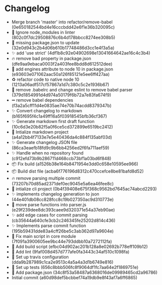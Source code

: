 # Changelog

- Merge branch 'master' into refactor/remove-babel (0e650182544bd4e16cccbdd42e6f1e36b320095c)
- :green_heart: Ignore node_modules in linter (802c0f7dc29508876c6b4d178bbcc8274ee308b5)
- :wrench: missing package.json to update (32e0d943c2b4d06b610b17748486d3cc1e4f3a5a)
- :sparkles: add 'use strict' (4df1b8c92e04902698e13041664642ae16c4c3b4)
- :fire: remove bad property in package.json (dfe9aa9ebaca0003f2a403fee8bdd8d612512dee)
- :wrench: add engines attribute to node 10 in package.json (e93603e071062aac50a126f85121e5ee6ff427aa)
- :recycle: refactor code to native node 10 (1213a06adf517cf57867a1d7c380c5c2e1936b67)
- :wrench: remove .babelrc and change eslint to remove babel parser (379d1854991d4d974a50179f6b72a7e83fa674f9)
- :heavy_minus_sign: remove babel dependencies (f3a2a5cff11d4e0835ae74e70b74acdd8379347b)
- :sparkles: Convert changelog to markdown (b165f695f4c1a49ff16a5f03918545bfb36cf367)
- :sparkles: Generate markdown first draft function (10c6d3e20b82f5a0f6ce5cd372899e6519bc2412)
- :tada: Intialize markdown project (a4a12bb4f7133e7e5e40436da4c884f135abf03d)
- :sparkles: Generate changelog JSON file (86ca3eaefb18fd9c9b6bb4256ed2f6fa711aef59)
- :sparkles: Handle when no repository found (c912efd73b9b286711d468ccb73bf1a03bd6f848)
- :package: Fix build (a1526b38e164b8471954e3dd0c658e10595ee966)
- :package: Build dist file (acba6f776196d8312c470ccefce8be81bafd8d52)
- :fire: remove parsing multiple commit (73207b70d85ad2371def0ec9045e5a6ea46fee8c)
- :tada: intialize cli project (0b4f39408e675f368c9562bd7645ac74abcd2293)
- :sparkles: implements changelog generation to json (44e401db08cc828fcc8c19b027350ac9d310773e)
- :truck: move parse functions into parser.js (e29f239dee8dc393caee9d320371e54a37eb90ae)
- :sparkles: add edge cases for commit parsing (cb35644a640cfe3cb2c246345fe25202d814c436)
- :sparkles: Implements parse commit function (195b59431dde83a4cff26be5c3ab362d97a9604e)
- :wrench: Fix main script in core module (7f091a3900605ee9bc44e793ddbb10a7272112fa)
- :wrench: Add build script (efbc04d902ac201b128a8e02692b778eff109b12)
- :wrench: Add lint (9faf008d457d777afe0fa3443c34af510c1098fa)
- :green_heart: Set up travis configuration (dda9b287989c1ca2e9513c4a5a4a3d1b6749e816)
- :wrench: Set up tests (656c8bbb506fc8f9064df1fc7aa64e2f1869751e)
- :wrench: Add package.json (34c8f53a58487a6368016de09989465cd2a96786)
- Initial commit (a60d98def5bcbbef74a19db9e8f43af7a6ff6865)
